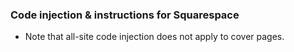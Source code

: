 ### Code injection & instructions for Squarespace

* Note that all-site code injection does not apply to cover pages.
